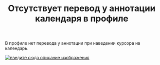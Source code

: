 ﻿---
title: "Отсутствует перевод у аннотации календаря в профиле"
se.owner.user_id: 422180
se.owner.display_name: "Kalmankantaja"
se.owner.link: "https://ru.meta.stackoverflow.com/users/422180/kalmankantaja"
se.link: "https://ru.meta.stackoverflow.com/questions/11920/%d0%9e%d1%82%d1%81%d1%83%d1%82%d1%81%d1%82%d0%b2%d1%83%d0%b5%d1%82-%d0%bf%d0%b5%d1%80%d0%b5%d0%b2%d0%be%d0%b4-%d1%83-%d0%b0%d0%bd%d0%bd%d0%be%d1%82%d0%b0%d1%86%d0%b8%d0%b8-%d0%ba%d0%b0%d0%bb%d0%b5%d0%bd%d0%b4%d0%b0%d1%80%d1%8f-%d0%b2-%d0%bf%d1%80%d0%be%d1%84%d0%b8%d0%bb%d0%b5"
se.question_id: 11920
se.post_type: question
---
<p>В профиле нет перевода у аннотации при наведении курсора на календарь.</p>
<p><a href="https://i.stack.imgur.com/I3yJJ.png" rel="nofollow noreferrer"><img src="https://i.stack.imgur.com/I3yJJ.png" alt="введите сюда описание изображения" /></a></p>
